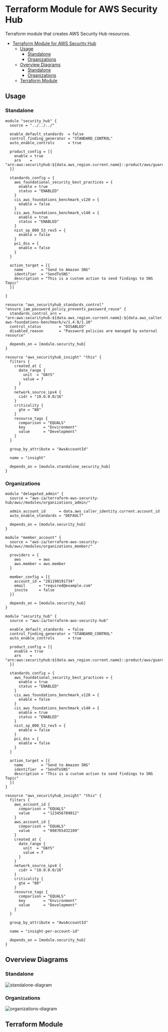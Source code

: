 # Terraform Module for AWS Security Hub

Terraform module that creates AWS Security Hub resources.

- [Terraform Module for AWS Security Hub](#terraform-module-for-aws-security-hub)
  - [Usage](#usage)
    - [Standalone](#standalone)
    - [Organizations](#organizations)
  - [Overview Diagrams](#overview-diagrams)
    - [Standalone](#standalone-1)
    - [Organizations](#organizations-1)
  - [Terraform Module](#terraform-module)


## Usage

### Standalone

```hcl
module "security_hub" {
  source = "../../../"

  enable_default_standards  = false
  control_finding_generator = "STANDARD_CONTROL"
  auto_enable_controls      = true

  product_config = [{
    enable = true
    arn    = "arn:aws:securityhub:${data.aws_region.current.name}::product/aws/guardduty"
  }]

  standards_config = {
    aws_foundational_security_best_practices = {
      enable = true
      status = "ENABLED"
    }
    cis_aws_foundations_benchmark_v120 = {
      enable = false
    }
    cis_aws_foundations_benchmark_v140 = {
      enable = true
      status = "ENABLED"
    }
    nist_sp_800_53_rev5 = {
      enable = false
    }
    pci_dss = {
      enable = false
    }
  }

  action_target = [{
    name        = "Send to Amazon SNS"
    identifier  = "SendToSNS"
    description = "This is a custom action to send findings to SNS Topic"
  }]

}

resource "aws_securityhub_standards_control" "ensure_iam_password_policy_prevents_password_reuse" {
  standards_control_arn = "arn:aws:securityhub:${data.aws_region.current.name}:${data.aws_caller_identity.current.account_id}:control/cis-aws-foundations-benchmark/v/1.4.0/1.10"
  control_status        = "DISABLED"
  disabled_reason       = "Password policies are managed by external resource"

  depends_on = [module.security_hub]
}

resource "aws_securityhub_insight" "this" {
  filters {
    created_at {
      date_range {
        unit  = "DAYS"
        value = 7
      }
    }
    network_source_ipv4 {
      cidr = "10.0.0.0/16"
    }
    criticality {
      gte = "80"
    }
    resource_tags {
      comparison = "EQUALS"
      key        = "Environment"
      value      = "Development"
    }
  }

  group_by_attribute = "AwsAccountId"

  name = "insight"

  depends_on = [module.standalone_security_hub]
}
```

### Organizations

```hcl
module "delegated_admin" {
  source = "aws-ia/terraform-aws-security-hub/aws//modules/organizations_admin/"

  admin_account_id      = data.aws_caller_identity.current.account_id
  auto_enable_standards = "DEFAULT"

  depends_on = [module.security_hub]
}

module "member_account" {
  source = "aws-ia/terraform-aws-security-hub/aws//modules/organizations_member/"

  providers = {
    aws        = aws
    aws.member = aws.member
  }

  member_config = [{
    account_id = "281190191734"
    email      = "required@example.com"
    invite     = false
  }]

  depends_on = [module.security_hub]
}

module "security_hub" {
  source = "aws-ia/terraform-aws-security-hub"

  enable_default_standards  = false
  control_finding_generator = "STANDARD_CONTROL"
  auto_enable_controls      = true

  product_config = [{
    enable = true
    arn    = "arn:aws:securityhub:${data.aws_region.current.name}::product/aws/guardduty"
  }]

  standards_config = {
    aws_foundational_security_best_practices = {
      enable = true
      status = "ENABLED"
    }
    cis_aws_foundations_benchmark_v120 = {
      enable = false
    }
    cis_aws_foundations_benchmark_v140 = {
      enable = true
      status = "ENABLED"
    }
    nist_sp_800_53_rev5 = {
      enable = false
    }
    pci_dss = {
      enable = false
    }
  }

  action_target = [{
    name        = "Send to Amazon SNS"
    identifier  = "SendToSNS"
    description = "This is a custom action to send findings to SNS Topic"
  }]
}

resource "aws_securityhub_insight" "this" {
  filters {
    aws_account_id {
      comparison = "EQUALS"
      value      = "123456789012"
    }
    aws_account_id {
      comparison = "EQUALS"
      value      = "098765432109"
    }
    created_at {
      date_range {
        unit  = "DAYS"
        value = 7
      }
    }
    network_source_ipv4 {
      cidr = "10.0.0.0/16"
    }
    criticality {
      gte = "80"
    }
    resource_tags {
      comparison = "EQUALS"
      key        = "Environment"
      value      = "Development"
    }
  }

  group_by_attribute = "AwsAccountId"

  name = "insight-per-account-id"

  depends_on = [module.security_hub]
}
```

## Overview Diagrams

### Standalone

![standalone-diagram](./docs/Architectures-SecurityHub_Standalone.png)

### Organizations

![organizations-diagram](./docs/Architectures-SecurityHub_Org.png)

## Terraform Module
